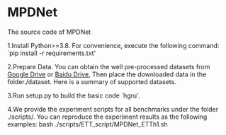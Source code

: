 # MPDNet
The source code of MPDNet

1.Install Python>=3.8. For convenience, execute the following command: `pip install -r requirements.txt'

2.Prepare Data. You can obtain the well pre-processed datasets from [Google Drive](https://drive.google.com/drive/folders/13Cg1KYOlzM5C7K8gK8NfC-F3EYxkM3D2?usp=sharing) or [Baidu Drive](https://pan.baidu.com/s/1r3KhGd0Q9PJIUZdfEYoymg?pwd=i9iy), Then place the downloaded data in the folder./dataset. Here is a summary of supported datasets.

3.Run setup.py to build the basic code `hgru'.

4.We provide the experiment scripts for all benchmarks under the folder ./scripts/. You can reproduce the experiment results as the following examples:
bash ./scripts/ETT_script/MPDNet_ETTh1.sh

